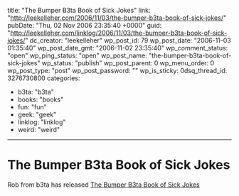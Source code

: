 title: "The Bumper B3ta Book of Sick Jokes"
link: "http://leekelleher.com/2006/11/03/the-bumper-b3ta-book-of-sick-jokes/"
pubDate: "Thu, 02 Nov 2006 23:35:40 +0000"
guid: "http://leekelleher.com/linklog/2006/11/03/the-bumper-b3ta-book-of-sick-jokes/"
dc_creator: "leekelleher"
wp_post_id: 79
wp_post_date: "2006-11-03 01:35:40"
wp_post_date_gmt: "2006-11-02 23:35:40"
wp_comment_status: "open"
wp_ping_status: "open"
wp_post_name: "the-bumper-b3ta-book-of-sick-jokes"
wp_status: "publish"
wp_post_parent: 0
wp_menu_order: 0
wp_post_type: "post"
wp_post_password: ""
wp_is_sticky: 0dsq_thread_id: 3276730800
categories:
  - b3ta: "b3ta"
  - books: "books"
  - fun: "fun"
  - geek: "geek"
  - linklog: "linklog"
  - weird: "weird"

---

# The Bumper B3ta Book of Sick Jokes

Rob from b3ta has released <a href="http://www.amazon.co.uk/exec/obidos/ASIN/1905548281/leekelleher-21">The Bumper B3ta Book of Sick Jokes</a>